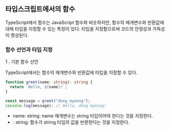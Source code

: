 ## 타입스크립트에서의 함수

TypeScript에서 함수는 JavaScript 함수와 비슷하지만, 함수의 매개변수와 반환값에 대해 타입을 지정할 수 있는 특징이 있다. 타입을 지정함으로써 코드의 안정성과 가독성이 향상된다.

### 함수 선언과 타입 지정

1 . 기본 함수 선언

TypeScript에서는 함수의 매개변수와 반환값에 타입을 지정할 수 있다.

```ts
function greet(name: string): string {
  return `Hello, ${name}!`;
}

const message = greet("dong myeong");
console.log(message); // Hello, dong myeong!
```

- name: string: name 매개변수는 string 타입이어야 한다는 것을 지정한다.
- : string: 함수가 string 타입의 값을 반환한다는 것을 지정한다.
